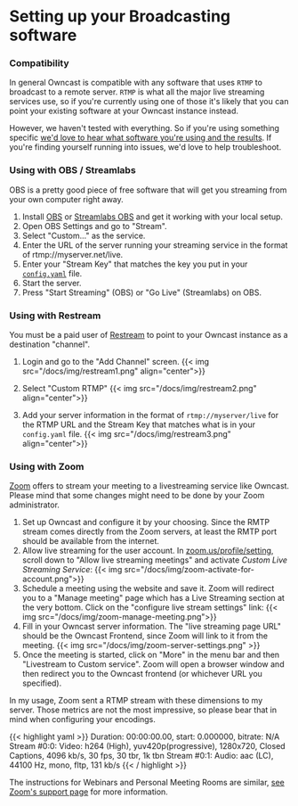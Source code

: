# Setting up your Broadcasting software

### Compatibility

In general Owncast is compatible with any software that uses `RTMP` to broadcast to a remote server.  `RTMP` is what all the major live streaming services use, so if you're currently using one of those it's likely that you can point your existing software at your Owncast instance instead.

However, we haven't tested with everything.  So if you're using something specific [we'd love to hear what software you're using and the results](https://github.com/gabek/owncast/issues/new).  If you're finding yourself running into issues, we'd love to help troubleshoot.

### Using with OBS / Streamlabs

OBS is a pretty good piece of free software that will get you streaming from your own computer right away.

1. Install [OBS](https://obsproject.com/) or [Streamlabs OBS](https://streamlabs.com/) and get it working with your local setup.
1. Open OBS Settings and go to "Stream".
2. Select "Custom..." as the service.
3. Enter the URL of the server running your streaming service in the format of rtmp://myserver.net/live.
4. Enter your "Stream Key" that matches the key you put in your [`config.yaml`](/docs/configuration) file.
5. Start the server.
6. Press "Start Streaming" (OBS) or "Go Live" (Streamlabs) on OBS.

### Using with Restream

You must be a paid user of [Restream](http://restream.io) to point to your Owncast instance as a destination "channel".
1. Login and go to the "Add Channel" screen.
{{< img src="/docs/img/restream1.png" align="center">}}

1. Select "Custom RTMP"
{{< img src="/docs/img/restream2.png" align="center">}}

1. Add your server information in the format of `rtmp://myserver/live` for the RTMP URL and the Stream Key that matches what is in your `config.yaml` file.
{{< img src="/docs/img/restream3.png" align="center">}}

### Using with Zoom

[Zoom](https://zoom.us/) offers to stream your meeting to a livestreaming service like Owncast. Please mind that some changes might need to be done by your Zoom administrator.

1. Set up Owncast and configure it by your choosing. Since the RMTP stream comes directly from the Zoom servers, at least the RMTP port should be available from the internet.
2. Allow live streaming for the user account. In [zoom.us/profile/setting](https://zoom.us/profile/setting), scroll down to "Allow live streaming meetings" and activate _Custom Live Streaming Service_:
  {{< img src="/docs/img/zoom-activate-for-account.png">}}
3. Schedule a meeting using the website and save it. Zoom will redirect you to a "Manage meeting" page which has a Live Streaming section at the very bottom. Click on the "configure live stream settings" link:
  {{< img src="/docs/img/zoom-manage-meeting.png">}}
4. Fill in your Owncast server information. The "live streaming page URL" should be the Owncast Frontend, since Zoom will link to it from the meeting.
  {{< img src="/docs/img/zoom-server-settings.png" >}}
5. Once the meeting is started, click on "More" in the menu bar and then "Livestream to Custom service". Zoom will open a browser window and then redirect you to the Owncast frontend (or whichever URL you specified).

In my usage, Zoom sent a RTMP stream with these dimensions to my server. Those metrics are not the most impressive, so please bear that in mind when configuring your encodings.

{{< highlight yaml >}}
Duration: 00:00:00.00, start: 0.000000, bitrate: N/A
    Stream #0:0: Video: h264 (High), yuv420p(progressive), 1280x720,
      Closed Captions, 4096 kb/s, 30 fps, 30 tbr, 1k tbn
    Stream #0:1: Audio: aac (LC), 44100 Hz, mono, fltp, 131 kb/s
{{< / highlight >}}

The instructions for Webinars and Personal Meeting Rooms are similar, [see Zoom's support page](https://support.zoom.us/hc/en-us/articles/115001777826-Live-Streaming-Meetings-or-Webinars-Using-a-Custom-Service) for more information.